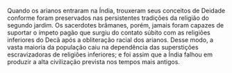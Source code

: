 ﻿Quando os arianos entraram na Índia,  trouxeram seus conceitos de Deidade conforme foram preservados nas persistentes tradições da religião do segundo jardim. Os sacerdotes brâmanes, porém, jamais foram capazes de suportar o ímpeto pagão que surgiu do contato súbito com as religiões inferiores do Decã após a obliteração racial dos arianos. Desse modo, a vasta maioria da população caiu na dependência das superstições escravizadoras de religiões inferiores; e foi assim que a Índia falhou em produzir a alta civilização prevista nos tempos mais antigos.